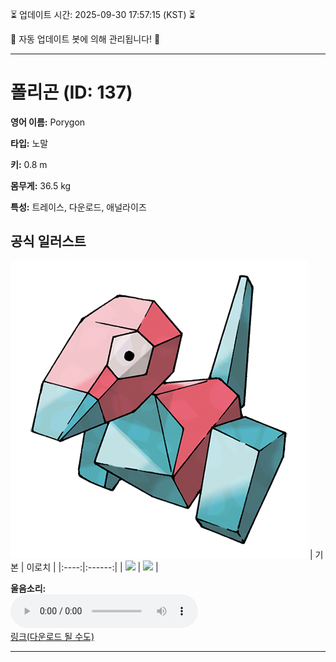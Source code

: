
⏳ 업데이트 시간: 2025-09-30 17:57:15 (KST) ⏳

🤖 자동 업데이트 봇에 의해 관리됩니다! 🤖

---

# 폴리곤 (ID: 137)
**영어 이름:** Porygon

**타입:** 노말

**키:** 0.8 m

**몸무게:** 36.5 kg

**특성:** 트레이스, 다운로드, 애널라이즈

## 공식 일러스트
![](https://raw.githubusercontent.com/PokeAPI/sprites/master/sprites/pokemon/other/official-artwork/137.png)
| 기본 | 이로치 |
|:----:|:------:|
| <img src="http://play.pokemonshowdown.com/sprites/ani/porygon.gif" width="200"> | <img src="http://play.pokemonshowdown.com/sprites/ani-shiny/porygon.gif" width="200"> |

**울음소리:**<br><audio controls src="https://raw.githubusercontent.com/PokeAPI/cries/main/cries/pokemon/latest/137.ogg"></audio><br> [링크(다운로드 될 수도)](https://raw.githubusercontent.com/PokeAPI/cries/main/cries/pokemon/latest/137.ogg)


---
